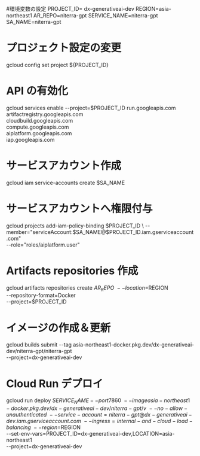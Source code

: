 #環境変数の設定
PROJECT_ID= dx-generativeai-dev
REGION=asia-northeast1
AR_REPO=niterra-gpt
SERVICE_NAME=niterra-gpt
SA_NAME=niterra-gpt
  
# プロジェクト設定の変更
gcloud config set project ${PROJECT_ID}

# API の有効化
gcloud services enable --project=$PROJECT_ID  run.googleapis.com \
  artifactregistry.googleapis.com \
  cloudbuild.googleapis.com \
  compute.googleapis.com \
  aiplatform.googleapis.com \
  iap.googleapis.com
  
# サービスアカウント作成
gcloud iam service-accounts create $SA_NAME
  
# サービスアカウントへ権限付与
gcloud projects add-iam-policy-binding $PROJECT_ID \
  --member="serviceAccount:$SA_NAME@$PROJECT_ID.iam.gserviceaccount.com" \
  --role="roles/aiplatform.user"

# Artifacts repositories 作成
gcloud artifacts repositories create $AR_REPO \
  --location=$REGION \
  --repository-format=Docker \
  --project=$PROJECT_ID
  
# イメージの作成＆更新
gcloud builds submit --tag asia-northeast1-docker.pkg.dev/dx-generativeai-dev/niterra-gpt/niterra-gpt \
  --project=dx-generativeai-dev
  
# Cloud Run デプロイ
gcloud run deploy $SERVICE_NAME --port 7860 \
  --image asia-northeast1-docker.pkg.dev/dx-generativeai-dev/niterra-gpt/v \
  --no-allow-unauthenticated \
  --service-account=niterra-gpt@dx-generativeai-dev.iam.gserviceaccount.com \
  --ingress=internal-and-cloud-load-balancing \
  --region=$REGION \
  --set-env-vars=PROJECT_ID=dx-generativeai-dev,LOCATION=asia-northeast1 \
  --project=dx-generativeai-dev
